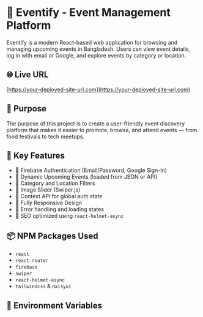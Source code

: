 # 🎉 Eventify - Event Management Platform

Eventify is a modern React-based web application for browsing and managing upcoming events in Bangladesh. Users can view event details, log in with email or Google, and explore events by category or location.

## 🌐 Live URL

[https://your-deployed-site-url.com](https://your-deployed-site-url.com)

## 🎯 Purpose

The purpose of this project is to create a user-friendly event discovery platform that makes it easier to promote, browse, and attend events — from food festivals to tech meetups.

## 🚀 Key Features

- 🔐 Firebase Authentication (Email/Password, Google Sign-In)
- 📅 Dynamic Upcoming Events (loaded from JSON or API)
- 📍 Category and Location Filters
- 🎠 Image Slider (Swiper.js)
- 🧠 Context API for global auth state
- 📱 Fully Responsive Design
- 🧪 Error handling and loading states
- 🌙 SEO optimized using `react-helmet-async`

## 📦 NPM Packages Used

- `react`
- `react-router`
- `firebase`
- `swiper`
- `react-helmet-async`
- `tailwindcss` & `daisyui`

## 🔐 Environment Variables



